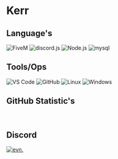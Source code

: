 <div align="left">

# Kerr

## Language's

<img src="https://img.shields.io/badge/Lua-black?style=for-the-badge&logo=fivem" alt="FiveM">
<img src="https://img.shields.io/badge/discord.js-black?style=for-the-badge&logo=discord" alt="discord.js">
<img src="https://img.shields.io/badge/Node.js-black?style=for-the-badge&logo=node.js" alt="Node.js">
<img src="https://img.shields.io/badge/mysql-black?style=for-the-badge&logo=mysql" alt="mysql">

## Tools/Ops

<img src="https://img.shields.io/badge/VS%20Code-black?style=for-the-badge&logo=visual-studio-code" alt="VS Code">
<img src="https://img.shields.io/badge/GitHub-black?style=for-the-badge&logo=github" alt="GitHub">
<img src="https://img.shields.io/badge/Linux-black?style=for-the-badge&logo=linux" alt="Linux">
<img src="https://img.shields.io/badge/Windows-black?style=for-the-badge&logo=windows" alt="Windows">

## GitHub Statistic's

<a href="https://git.io/streak-stats"><img src="https://github-readme-streak-stats.herokuapp.com?user=6oa&theme=transparent&hide_border=true&date_format=j%20M%5B%20Y%5D" alt="" /></a>
<a href="https://git.io/streak-stats"><img src="https://github-readme-stats.vercel.app/api/wakatime?username=6oa&theme=transparent&v=2&hide_border=true&custom_title=Language%20Time:&hide=other" alt="" /></a>

## Discord
<a href="https://discordapp.com/users/1041903927253286952"><img src="https://img.shields.io/badge/evn.-black?style=for-the-badge&logo=discord" alt="evn."></a>

</div>
